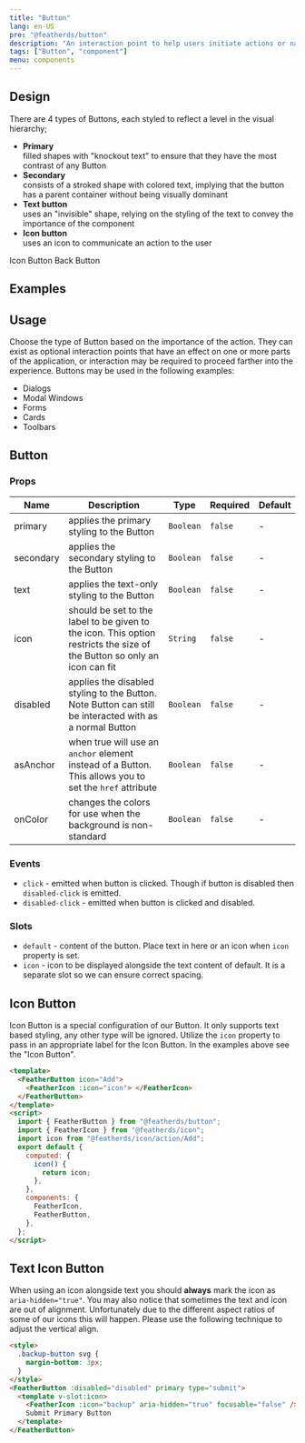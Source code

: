 ```yaml
---
title: "Button"
lang: en-US
pre: "@featherds/button"
description: "An interaction point to help users initiate actions or navigate through your application."
tags: ["Button", "component"]
menu: components
---
```


## Design

There are 4 types of Buttons, each styled to reflect a level in the visual hierarchy;

* **Primary**<br />
  filled shapes with "knockout text" to ensure that they have the most contrast of any Button
* **Secondary**<br />
  consists of a stroked shape with colored text, implying that the button has a parent container without being visually dominant
* **Text button**<br />
  uses an "invisible" shape, relying on the styling of the text to convey the importance of the component
* **Icon button**<br />
  uses an icon to communicate an action to the user


<OverlineLinks title="Related Components">
<OverlineLink href="#icon-button">Icon Button</OverlineLink>
<OverlineLink :href="$withBase('/Components/BackButton/')">Back Button</OverlineLink>
</OverlineLinks>

## Examples

<Button-Examples />

## Usage

Choose the type of Button based on the importance of the action. They can exist as optional interaction points that have an effect on one or more parts of the application, or interaction may be required to proceed farther into the experience. Buttons may be used in the following examples:

* Dialogs
* Modal Windows
* Forms
* Cards
* Toolbars

## Button

### Props

| Name      | Description                                                                                                              | Type      | Required | Default |
| --------- | ------------------------------------------------------------------------------------------------------------------------ | --------- | -------- | ------- |
| primary   | applies the primary styling to the Button                                                                                | `Boolean` | `false`  | -       |
| secondary | applies the secondary styling to the Button                                                                              | `Boolean` | `false`  | -       |
| text      | applies the text-only styling to the Button                                                                              | `Boolean` | `false`  | -       |
| icon      | should be set to the label to be given to the icon. This option restricts the size of the Button so only an icon can fit | `String`  | `false`  | -       |
| disabled  | applies the disabled styling to the Button. Note Button can still be interacted with as a normal Button                  | `Boolean` | `false`  | -       |
| asAnchor  | when true will use an `anchor` element instead of a Button. This allows you to set the `href` attribute                  | `Boolean` | `false`  | -       |
| onColor   | changes the colors for use when the background is non-standard                                                           | `Boolean` | `false`  | -       |

### Events

- `click` - emitted when button is clicked. Though if button is disabled then `disabled-click` is emitted.
- `disabled-click` - emitted when button is clicked and disabled.

### Slots

- `default` - content of the button. Place text in here or an icon when `icon` property is set.
- `icon` - icon to be displayed alongside the text content of default. It is a separate slot so we can ensure correct spacing.

## Icon Button

Icon Button is a special configuration of our Button. It only supports text based styling, any other type will be ignored. Utilize the `icon` property to pass in an appropriate label for the Icon Button. In the examples above see the "Icon Button".

```html
<template>
  <FeatherButton icon="Add">
    <FeatherIcon :icon="icon"> </FeatherIcon>
  </FeatherButton>
</template>
<script>
  import { FeatherButton } from "@featherds/button";
  import { FeatherIcon } from "@featherds/icon";
  import icon from "@featherds/icon/action/Add";
  export default {
    computed: {
      icon() {
        return icon;
      },
    },
    components: {
      FeatherIcon,
      FeatherButton,
    },
  };
</script>
```

## Text Icon Button

When using an icon alongside text you should **always** mark the icon as `aria-hidden="true"`. You may also notice that sometimes the text and icon are out of alignment. Unfortunately due to the different aspect ratios of some of our icons this will happen. Please use the following technique to adjust the vertical align.

```html
<style>
  .backup-button svg {
    margin-bottom: 3px;
  }
</style>
<FeatherButton :disabled="disabled" primary type="submit">
  <template v-slot:icon>
    <FeatherIcon :icon="backup" aria-hidden="true" focusable="false" />
    Submit Primary Button
  </template>
</FeatherButton>
```
